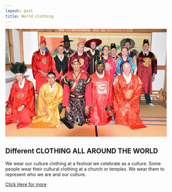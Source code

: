 ```yaml
---
layout: post
title: World clothing 
---
```


![Clothing photo](/images/clothing.jpg)

## Different CLOTHING ALL AROUND THE WORLD 

 We wear our culture clothing at a festival we celebrate as a culture. Some people wear their cultural clothing at a church or temples. We wear them to represent who we are and our culture. 

[Click Here for more](https://www.livescience.com/28945-american-culture.html)

